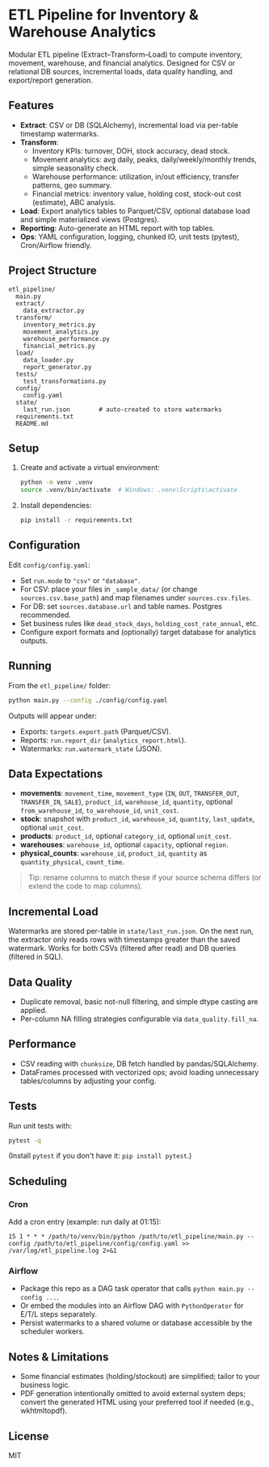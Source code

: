 # ETL Pipeline for Inventory & Warehouse Analytics

Modular ETL pipeline (Extract–Transform–Load) to compute inventory, movement, warehouse, and financial analytics.
Designed for CSV or relational DB sources, incremental loads, data quality handling, and export/report generation.

## Features
- **Extract**: CSV or DB (SQLAlchemy), incremental load via per-table timestamp watermarks.
- **Transform**:
  - Inventory KPIs: turnover, DOH, stock accuracy, dead stock.
  - Movement analytics: avg daily, peaks, daily/weekly/monthly trends, simple seasonality check.
  - Warehouse performance: utilization, in/out efficiency, transfer patterns, geo summary.
  - Financial metrics: inventory value, holding cost, stock-out cost (estimate), ABC analysis.
- **Load**: Export analytics tables to Parquet/CSV, optional database load and simple materialized views (Postgres).
- **Reporting**: Auto-generate an HTML report with top tables.
- **Ops**: YAML configuration, logging, chunked IO, unit tests (pytest), Cron/Airflow friendly.

## Project Structure
```
etl_pipeline/
  main.py
  extract/
    data_extractor.py
  transform/
    inventory_metrics.py
    movement_analytics.py
    warehouse_performance.py
    financial_metrics.py
  load/
    data_loader.py
    report_generator.py
  tests/
    test_transformations.py
  config/
    config.yaml
  state/
    last_run.json        # auto-created to store watermarks
  requirements.txt
  README.md
```

## Setup
1. Create and activate a virtual environment:
   ```bash
   python -m venv .venv
   source .venv/bin/activate  # Windows: .venv\Scripts\activate
   ```
2. Install dependencies:
   ```bash
   pip install -r requirements.txt
   ```

## Configuration
Edit `config/config.yaml`:
- Set `run.mode` to `"csv"` or `"database"`.
- For CSV: place your files in `_sample_data/` (or change `sources.csv.base_path`) and map filenames under `sources.csv.files`.
- For DB: set `sources.database.url` and table names. Postgres recommended.
- Set business rules like `dead_stock_days`, `holding_cost_rate_annual`, etc.
- Configure export formats and (optionally) target database for analytics outputs.

## Running
From the `etl_pipeline/` folder:
```bash
python main.py --config ./config/config.yaml
```
Outputs will appear under:
- Exports: `targets.export.path` (Parquet/CSV).
- Reports: `run.report_dir` (`analytics_report.html`).
- Watermarks: `run.watermark_state` (JSON).

## Data Expectations
- **movements**: `movement_time`, `movement_type` (`IN`, `OUT`, `TRANSFER_OUT`, `TRANSFER_IN`, `SALE`), `product_id`, `warehouse_id`, `quantity`, optional `from_warehouse_id`, `to_warehouse_id`, `unit_cost`.
- **stock**: snapshot with `product_id`, `warehouse_id`, `quantity`, `last_update`, optional `unit_cost`.
- **products**: `product_id`, optional `category_id`, optional `unit_cost`.
- **warehouses**: `warehouse_id`, optional `capacity`, optional `region`.
- **physical_counts**: `warehouse_id`, `product_id`, `quantity` as `quantity_physical`, `count_time`.

> Tip: rename columns to match these if your source schema differs (or extend the code to map columns).

## Incremental Load
Watermarks are stored per-table in `state/last_run.json`. On the next run, the extractor only reads rows with timestamps greater than the saved watermark. Works for both CSVs (filtered after read) and DB queries (filtered in SQL).

## Data Quality
- Duplicate removal, basic not-null filtering, and simple dtype casting are applied.
- Per-column NA filling strategies configurable via `data_quality.fill_na`.

## Performance
- CSV reading with `chunksize`, DB fetch handled by pandas/SQLAlchemy.
- DataFrames processed with vectorized ops; avoid loading unnecessary tables/columns by adjusting your config.

## Tests
Run unit tests with:
```bash
pytest -q
```
(Install `pytest` if you don't have it: `pip install pytest`.)

## Scheduling
### Cron
Add a cron entry (example: run daily at 01:15):
```
15 1 * * * /path/to/venv/bin/python /path/to/etl_pipeline/main.py --config /path/to/etl_pipeline/config/config.yaml >> /var/log/etl_pipeline.log 2>&1
```

### Airflow
- Package this repo as a DAG task operator that calls `python main.py --config ...`.
- Or embed the modules into an Airflow DAG with `PythonOperator` for E/T/L steps separately.
- Persist watermarks to a shared volume or database accessible by the scheduler workers.

## Notes & Limitations
- Some financial estimates (holding/stockout) are simplified; tailor to your business logic.
- PDF generation intentionally omitted to avoid external system deps; convert the generated HTML using your preferred tool if needed (e.g., wkhtmltopdf).

## License
MIT
